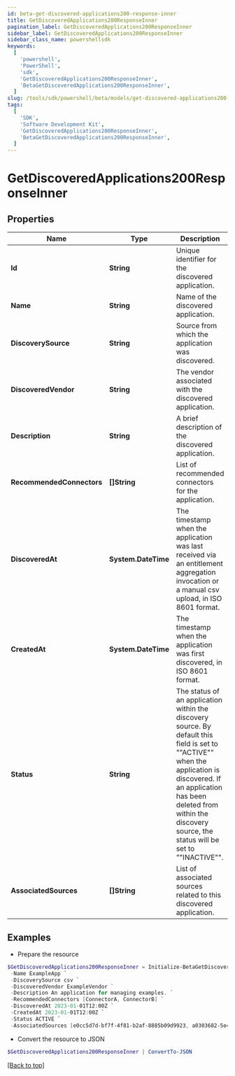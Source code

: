 ```yaml
---
id: beta-get-discovered-applications200-response-inner
title: GetDiscoveredApplications200ResponseInner
pagination_label: GetDiscoveredApplications200ResponseInner
sidebar_label: GetDiscoveredApplications200ResponseInner
sidebar_class_name: powershellsdk
keywords:
  [
    'powershell',
    'PowerShell',
    'sdk',
    'GetDiscoveredApplications200ResponseInner',
    'BetaGetDiscoveredApplications200ResponseInner',
  ]
slug: /tools/sdk/powershell/beta/models/get-discovered-applications200-response-inner
tags:
  [
    'SDK',
    'Software Development Kit',
    'GetDiscoveredApplications200ResponseInner',
    'BetaGetDiscoveredApplications200ResponseInner',
  ]
---
```


# GetDiscoveredApplications200ResponseInner

## Properties

| Name | Type | Description | Notes |
| --- | --- | --- | --- |
| **Id** | **String** | Unique identifier for the discovered application. | [optional] |
| **Name** | **String** | Name of the discovered application. | [optional] |
| **DiscoverySource** | **String** | Source from which the application was discovered. | [optional] |
| **DiscoveredVendor** | **String** | The vendor associated with the discovered application. | [optional] |
| **Description** | **String** | A brief description of the discovered application. | [optional] |
| **RecommendedConnectors** | **[]String** | List of recommended connectors for the application. | [optional] |
| **DiscoveredAt** | **System.DateTime** | The timestamp when the application was last received via an entitlement aggregation invocation or a manual csv upload, in ISO 8601 format. | [optional] |
| **CreatedAt** | **System.DateTime** | The timestamp when the application was first discovered, in ISO 8601 format. | [optional] |
| **Status** | **String** | The status of an application within the discovery source. By default this field is set to ""ACTIVE"" when the application is discovered. If an application has been deleted from within the discovery source, the status will be set to ""INACTIVE"". | [optional] |
| **AssociatedSources** | **[]String** | List of associated sources related to this discovered application. | [optional] |

## Examples

- Prepare the resource

```powershell
$GetDiscoveredApplications200ResponseInner = Initialize-BetaGetDiscoveredApplications200ResponseInner  -Id null `
 -Name ExampleApp `
 -DiscoverySource csv `
 -DiscoveredVendor ExampleVendor `
 -Description An application for managing examples. `
 -RecommendedConnectors [ConnectorA, ConnectorB] `
 -DiscoveredAt 2023-01-01T12:00Z `
 -CreatedAt 2023-01-01T12:00Z `
 -Status ACTIVE `
 -AssociatedSources [e0cc5d7d-bf7f-4f81-b2af-8885b09d9923, a0303682-5e4a-44f7-bdc2-6ce6112549c1]
```

- Convert the resource to JSON

```powershell
$GetDiscoveredApplications200ResponseInner | ConvertTo-JSON
```

[[Back to top]](#)
